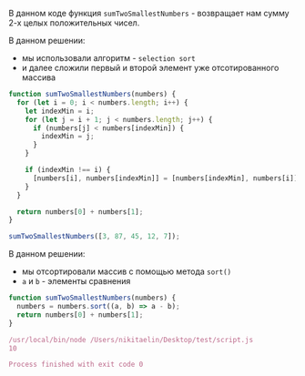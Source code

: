 В данном коде функция `sumTwoSmallestNumbers` - возвращает нам сумму 2-х целых положительных чисел.

В данном решении:

- мы использовали алгоритм - `selection sort`
- и далее сложили первый и второй элемент уже отсотированного массива

```JavaScript
function sumTwoSmallestNumbers(numbers) {
  for (let i = 0; i < numbers.length; i++) {
    let indexMin = i;
    for (let j = i + 1; j < numbers.length; j++) {
      if (numbers[j] < numbers[indexMin]) {
        indexMin = j;
      }
    }

    if (indexMin !== i) {
      [numbers[i], numbers[indexMin]] = [numbers[indexMin], numbers[i]];
    }
  }

  return numbers[0] + numbers[1];
}

sumTwoSmallestNumbers([3, 87, 45, 12, 7]);
```

В данном решении:

- мы отсортировали массив с помощью метода `sort()`
- `a` и `b` - элементы сравнения

```JavaScript
function sumTwoSmallestNumbers(numbers) {
  numbers = numbers.sort((a, b) => a - b);
  return numbers[0] + numbers[1];
}
```

```JavaScript
/usr/local/bin/node /Users/nikitaelin/Desktop/test/script.js
10

Process finished with exit code 0
```